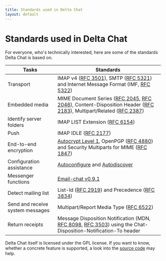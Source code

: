 ```yaml
---
title: Standards used in Delta Chat
layout: default
---
```


# Standards used in Delta Chat

For everyone, who's technically interested, here are some of the standards Delta Chat is based on.

Tasks                            | Standards
---------------------------------|---------------------------------------------
Transport                        | IMAP v4 ([RFC 3501](https://tools.ietf.org/html/rfc3501)), SMTP ([RFC 5321](https://tools.ietf.org/html/rfc5321)) and Internet Message Format (IMF, [RFC 5322](https://tools.ietf.org/html/rfc5322))
Embedded media                   | MIME Document Series ([RFC 2045](https://tools.ietf.org/html/rfc2045), [RFC 2046](https://tools.ietf.org/html/rfc2046)), Content-Disposition Header ([RFC 2183](https://tools.ietf.org/html/rfc2183)), Multipart/Related ([RFC 2387](https://tools.ietf.org/html/rfc2387))
Identify server folders          | IMAP LIST Extension ([RFC 6154](https://tools.ietf.org/html/rfc6154))
Push                             | IMAP IDLE ([RFC 2177](https://tools.ietf.org/html/rfc2177))
End-to-end encryption            | [Autocrypt Level 1](https://autocrypt.org/level1.html), OpenPGP ([RFC 4880](https://tools.ietf.org/html/rfc4880)) and Security Multiparts for MIME ([RFC 1847](https://tools.ietf.org/html/rfc1847))
Configuration assistance         | [Autoconfigure](https://developer.mozilla.org/en-US/docs/Mozilla/Thunderbird/Autoconfiguration) and [Autodiscover](https://technet.microsoft.com/library/bb124251(v=exchg.150).aspx)
Messenger functions              | [Email-chat v0.9.1](spec)
Detect mailing list              | List-Id ([RFC 2919](https://tools.ietf.org/html/rfc2919)) and Precedence ([RFC 3834](https://tools.ietf.org/html/rfc3834))
Send and receive system messages | Multipart/Report Media Type ([RFC 6522](https://tools.ietf.org/html/rfc6522))
Return receipts                  | Message Disposition Notification (MDN, [RFC 8098](https://tools.ietf.org/html/rfc8098), [RFC 3503](https://tools.ietf.org/html/rfc3503)) using the Chat-Disposition-Notification-To header

Delta Chat itself is licensed under the GPL license.
If you want to know, whether a concrete feature is supported, a look into the [source code](https://github.com/deltachat) may help.
